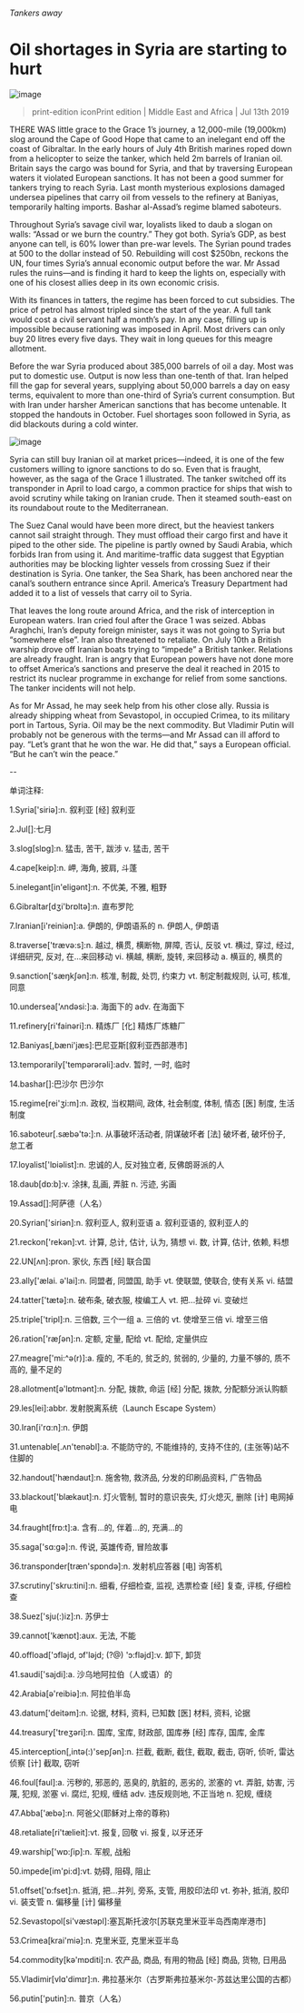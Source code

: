 ###### Tankers away
# Oil shortages in Syria are starting to hurt 
![image](images/20190713_MAP503.jpg) 
> print-edition iconPrint edition | Middle East and Africa | Jul 13th 2019 
THERE WAS little grace to the Grace 1’s journey, a 12,000-mile (19,000km) slog around the Cape of Good Hope that came to an inelegant end off the coast of Gibraltar. In the early hours of July 4th British marines roped down from a helicopter to seize the tanker, which held 2m barrels of Iranian oil. Britain says the cargo was bound for Syria, and that by traversing European waters it violated European sanctions. It has not been a good summer for tankers trying to reach Syria. Last month mysterious explosions damaged undersea pipelines that carry oil from vessels to the refinery at Baniyas, temporarily halting imports. Bashar al-Assad’s regime blamed saboteurs. 
Throughout Syria’s savage civil war, loyalists liked to daub a slogan on walls: “Assad or we burn the country.” They got both. Syria’s GDP, as best anyone can tell, is 60% lower than pre-war levels. The Syrian pound trades at 500 to the dollar instead of 50. Rebuilding will cost $250bn, reckons the UN, four times Syria’s annual economic output before the war. Mr Assad rules the ruins—and is finding it hard to keep the lights on, especially with one of his closest allies deep in its own economic crisis. 
With its finances in tatters, the regime has been forced to cut subsidies. The price of petrol has almost tripled since the start of the year. A full tank would cost a civil servant half a month’s pay. In any case, filling up is impossible because rationing was imposed in April. Most drivers can only buy 20 litres every five days. They wait in long queues for this meagre allotment. 
Before the war Syria produced about 385,000 barrels of oil a day. Most was put to domestic use. Output is now less than one-tenth of that. Iran helped fill the gap for several years, supplying about 50,000 barrels a day on easy terms, equivalent to more than one-third of Syria’s current consumption. But with Iran under harsher American sanctions that has become untenable. It stopped the handouts in October. Fuel shortages soon followed in Syria, as did blackouts during a cold winter. 
![image](images/20190713_MAC395.png) 
Syria can still buy Iranian oil at market prices—indeed, it is one of the few customers willing to ignore sanctions to do so. Even that is fraught, however, as the saga of the Grace 1 illustrated. The tanker switched off its transponder in April to load cargo, a common practice for ships that wish to avoid scrutiny while taking on Iranian crude. Then it steamed south-east on its roundabout route to the Mediterranean. 
The Suez Canal would have been more direct, but the heaviest tankers cannot sail straight through. They must offload their cargo first and have it piped to the other side. The pipeline is partly owned by Saudi Arabia, which forbids Iran from using it. And maritime-traffic data suggest that Egyptian authorities may be blocking lighter vessels from crossing Suez if their destination is Syria. One tanker, the Sea Shark, has been anchored near the canal’s southern entrance since April. America’s Treasury Department had added it to a list of vessels that carry oil to Syria. 
That leaves the long route around Africa, and the risk of interception in European waters. Iran cried foul after the Grace 1 was seized. Abbas Araghchi, Iran’s deputy foreign minister, says it was not going to Syria but “somewhere else”. Iran also threatened to retaliate. On July 10th a British warship drove off Iranian boats trying to “impede” a British tanker. Relations are already fraught. Iran is angry that European powers have not done more to offset America’s sanctions and preserve the deal it reached in 2015 to restrict its nuclear programme in exchange for relief from some sanctions. The tanker incidents will not help. 
As for Mr Assad, he may seek help from his other close ally. Russia is already shipping wheat from Sevastopol, in occupied Crimea, to its military port in Tartous, Syria. Oil may be the next commodity. But Vladimir Putin will probably not be generous with the terms—and Mr Assad can ill afford to pay. “Let’s grant that he won the war. He did that,” says a European official. “But he can’t win the peace.”  
-- 
 单词注释:
1.Syria['siriә]:n. 叙利亚 [经] 叙利亚 
2.Jul[]:七月 
3.slog[slɒg]:n. 猛击, 苦干, 跋涉 v. 猛击, 苦干 
4.cape[keip]:n. 岬, 海角, 披肩, 斗蓬 
5.inelegant[in'eligәnt]:n. 不优美, 不雅, 粗野 
6.Gibraltar[dʒi'brɒltә]:n. 直布罗陀 
7.Iranian[i'reiniәn]:a. 伊朗的, 伊朗语系的 n. 伊朗人, 伊朗语 
8.traverse['trævә:s]:n. 越过, 横贯, 横断物, 屏障, 否认, 反驳 vt. 横过, 穿过, 经过, 详细研究, 反对, 在...来回移动 vi. 横越, 横断, 旋转, 来回移动 a. 横亘的, 横贯的 
9.sanction['sæŋkʃәn]:n. 核准, 制裁, 处罚, 约束力 vt. 制定制裁规则, 认可, 核准, 同意 
10.undersea['ʌndәsi:]:a. 海面下的 adv. 在海面下 
11.refinery[ri'fainәri]:n. 精炼厂 [化] 精炼厂炼糖厂 
12.Baniyas[,bæni'jæs]:巴尼亚斯[叙利亚西部港市] 
13.temporarily['tempәrәrәli]:adv. 暂时, 一时, 临时 
14.bashar[]:巴沙尔 巴沙尔 
15.regime[rei'ʒi:m]:n. 政权, 当权期间, 政体, 社会制度, 体制, 情态 [医] 制度, 生活制度 
16.saboteur[.sæbә'tә:]:n. 从事破坏活动者, 阴谋破坏者 [法] 破坏者, 破坏份子, 怠工者 
17.loyalist['lɒiәlist]:n. 忠诚的人, 反对独立者, 反佛朗哥派的人 
18.daub[dɒ:b]:v. 涂抹, 乱画, 弄脏 n. 污迹, 劣画 
19.Assad[]:阿萨德（人名） 
20.Syrian['siriәn]:n. 叙利亚人, 叙利亚语 a. 叙利亚语的, 叙利亚人的 
21.reckon['rekәn]:vt. 计算, 总计, 估计, 认为, 猜想 vi. 数, 计算, 估计, 依赖, 料想 
22.UN[ʌn]:pron. 家伙, 东西 [经] 联合国 
23.ally['ælai. ә'lai]:n. 同盟者, 同盟国, 助手 vt. 使联盟, 使联合, 使有关系 vi. 结盟 
24.tatter['tætә]:n. 破布条, 破衣服, 梭编工人 vt. 把...扯碎 vi. 变破烂 
25.triple['tripl]:n. 三倍数, 三个一组 a. 三倍的 vt. 使增至三倍 vi. 增至三倍 
26.ration['ræʃәn]:n. 定额, 定量, 配给 vt. 配给, 定量供应 
27.meagre['mi:^ә(r)]:a. 瘦的, 不毛的, 贫乏的, 贫弱的, 少量的, 力量不够的, 质不高的, 量不足的 
28.allotment[ә'lɒtmәnt]:n. 分配, 拨款, 命运 [经] 分配, 拨款, 分配额分派认购额 
29.les[lei]:abbr. 发射脱离系统（Launch Escape System） 
30.Iran[i'rɑ:n]:n. 伊朗 
31.untenable[.ʌn'tenәbl]:a. 不能防守的, 不能维持的, 支持不住的, (主张等)站不住脚的 
32.handout['hændaut]:n. 施舍物, 救济品, 分发的印刷品资料, 广告物品 
33.blackout['blækaut]:n. 灯火管制, 暂时的意识丧失, 灯火熄灭, 删除 [计] 电网掉电 
34.fraught[frɒ:t]:a. 含有...的, 伴着...的, 充满...的 
35.saga['sɑ:gә]:n. 传说, 英雄传奇, 冒险故事 
36.transponder[træn'spɒndә]:n. 发射机应答器 [电] 询答机 
37.scrutiny['skru:tini]:n. 细看, 仔细检查, 监视, 选票检查 [经] 复查, 评核, 仔细检查 
38.Suez['sju(:)iz]:n. 苏伊士 
39.cannot['kænɒt]:aux. 无法, 不能 
40.offload['ɔflәjd, ɔf'lәjd; (?@) 'ɔ:flәjd]:v. 卸下, 卸货 
41.saudi['sajdi]:a. 沙乌地阿拉伯（人或语）的 
42.Arabia[ә'reibiә]:n. 阿拉伯半岛 
43.datum['deitәm]:n. 论据, 材料, 资料, 已知数 [医] 材料, 资料, 论据 
44.treasury['treʒәri]:n. 国库, 宝库, 财政部, 国库券 [经] 库存, 国库, 金库 
45.interception[,intә(:)'sepʃәn]:n. 拦截, 截断, 截住, 截取, 截击, 窃听, 侦听, 雷达侦察 [计] 截取, 窃听 
46.foul[faul]:a. 污秽的, 邪恶的, 恶臭的, 肮脏的, 恶劣的, 淤塞的 vt. 弄脏, 妨害, 污蔑, 犯规, 淤塞 vi. 腐烂, 犯规, 缠结 adv. 违反规则地, 不正当地 n. 犯规, 缠绕 
47.Abba['æbә]:n. 阿爸父(耶稣对上帝的尊称) 
48.retaliate[ri'tælieit]:vt. 报复, 回敬 vi. 报复, 以牙还牙 
49.warship['wɒ:ʃip]:n. 军舰, 战船 
50.impede[im'pi:d]:vt. 妨碍, 阻碍, 阻止 
51.offset['ɒ:fset]:n. 抵消, 把...并列, 旁系, 支管, 用胶印法印 vt. 弥补, 抵消, 胶印 vi. 装支管 n. 偏移量 [计] 偏移量 
52.Sevastopol[si'væstәpl]:塞瓦斯托波尔[苏联克里米亚半岛西南岸港市] 
53.Crimea[krai'miә]:n. 克里米亚, 克里米亚半岛 
54.commodity[kә'mɒditi]:n. 农产品, 商品, 有用的物品 [经] 商品, 货物, 日用品 
55.Vladimir[vlɑ'dimɪr]:n. 弗拉基米尔（古罗斯弗拉基米尔-苏兹达里公国的古都） 
56.putin['putin]:n. 普京（人名） 
